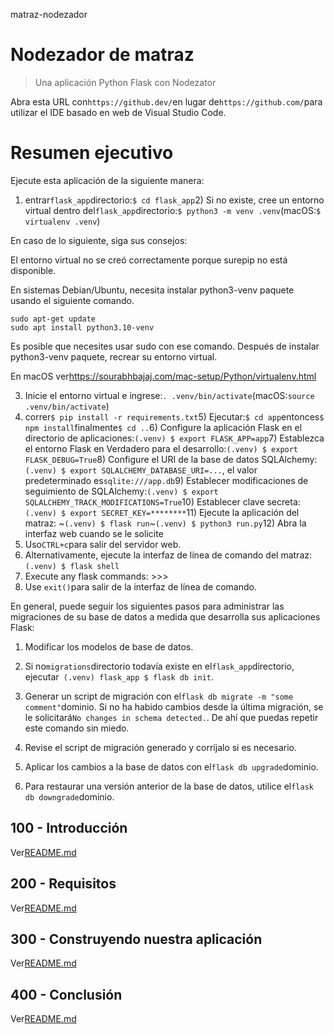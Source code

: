 matraz-nodezador

# Nodezador de matraz

> Una aplicación Python Flask con Nodezator

Abra esta URL con`https://github.dev/`en lugar de`https://github.com/`para utilizar el IDE basado en web de Visual Studio Code.

# Resumen ejecutivo

Ejecute esta aplicación de la siguiente manera:

1) entrar`flask_app`directorio:`$ cd flask_app`2) Si no existe, cree un entorno virtual dentro del`flask_app`directorio:`$ python3 -m venv .venv`(macOS:`$ virtualenv .venv`)

En caso de lo siguiente, siga sus consejos:

El entorno virtual no se creó correctamente porque surepip no está
disponible.

En sistemas Debian/Ubuntu, necesita instalar python3-venv
paquete usando el siguiente comando.

    sudo apt-get update
    sudo apt install python3.10-venv

Es posible que necesites usar sudo con ese comando.  Después de instalar python3-venv
paquete, recrear su entorno virtual.

En macOS ver<https://sourabhbajaj.com/mac-setup/Python/virtualenv.html>

3) Inicie el entorno virtual e ingrese:`. .venv/bin/activate`(macOS:`source .venv/bin/activate`)
4) correr`$ pip install -r requirements.txt`5) Ejecutar:`$ cd app`entonces`$ npm install`finalmente`$ cd ..`6) Configure la aplicación Flask en el directorio de aplicaciones:`(.venv) $ export FLASK_APP=app`7) Establezca el entorno Flask en Verdadero para el desarrollo:`(.venv) $ export FLASK_DEBUG=True`8) Configure el URI de la base de datos SQLAlchemy:`(.venv) $ export SQLALCHEMY_DATABASE_URI=...`, el valor predeterminado es`sqlite:///app.db`9) Establecer modificaciones de seguimiento de SQLAlchemy:`(.venv) $ export SQLALCHEMY_TRACK_MODIFICATIONS=True`10) Establecer clave secreta:`(.venv) $ export SECRET_KEY=********`11) Ejecute la aplicación del matraz: ~`(.venv) $ flask run`~`(.venv) $ python3 run.py`12) Abra la interfaz web cuando se le solicite
13) Uso`CTRL+c`para salir del servidor web.
14) Alternativamente, ejecute la interfaz de línea de comando del matraz:`(.venv) $ flask shell`
15) Execute any flask commands: >>>
16) Use `exit()`para salir de la interfaz de línea de comando.

En general, puede seguir los siguientes pasos para administrar las migraciones de su base de datos a medida que desarrolla sus aplicaciones Flask:

1) Modificar los modelos de base de datos.

2) Si no`migrations`directorio todavía existe en el`flask_app`directorio, ejecutar` (.venv) flask_app $ flask db init`.

3) Generar un script de migración con el`flask db migrate -m "some comment"`dominio. Si no ha habido cambios desde la última migración, se le solicitará`No changes in schema detected.`. De ahí que puedas repetir este comando sin miedo.

4) Revise el script de migración generado y corríjalo si es necesario.

5) Aplicar los cambios a la base de datos con el`flask db upgrade`dominio.

6) Para restaurar una versión anterior de la base de datos, utilice el`flask db downgrade`dominio.

## 100 - Introducción

Ver[README.md](./100/README.md)

## 200 - Requisitos

Ver[README.md](./200/README.md)

## 300 - Construyendo nuestra aplicación

Ver[README.md](./300/README.md)

## 400 - Conclusión

Ver[README.md](./400/README.md)
